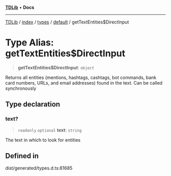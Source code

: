 [**TDLib**](../../../../../../README.md) • **Docs**

***

[TDLib](../../../../../../modules.md) / [index](../../../../../README.md) / [types](../../../README.md) / [default](../README.md) / getTextEntities$DirectInput

# Type Alias: getTextEntities$DirectInput

> **getTextEntities$DirectInput**: `object`

Returns all entities (mentions, hashtags, cashtags, bot commands, bank card numbers, URLs, and email addresses) found in the text. Can be called synchronously

## Type declaration

### text?

> `readonly` `optional` **text**: `string`

The text in which to look for entities

## Defined in

dist/generated/types.d.ts:81685

